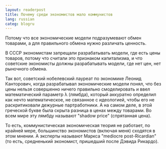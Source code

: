 ```yaml
---
layout: readerpost 
title: Почему среди экономистов мало коммунистов
lang: russian 
categ: blogru
---
```

Потому что все экономические модели подразумевают обмен товарами, а для правильного обмена нужно различать ценность.  

В СССР экономистам запрещали разрабатывать модели, где есть цены товаров, потому что считали это признаком капитализма, и что советские экономисты должны разрабатывать модели, где нет цен, нет рыночного обмена.  

Так вот, советский нобелевский лауреат по экономике Леонид Канторович, когда разрабатывал экономические модели понял, что без цены нельзя совершенно ничего правильно смоделировать и ввел математический параметр λ (лямбда), который аккуратно определил как нечто математическое, не связанное с идеологией, чтобы его не раскритиковали дежурные партработники. А на самом деле, в этой греческой букве была скрыта разница в ценах между товарами. Во всем мире эту лямбду называют "shadow price" (спрятанная цена).  

То есть, коммунистическая экономическая теория не работает, по крайней мере, большинство экономистов (включая меня) сходятся в этом мнении. А эксперты называют Маркса "mediocre post-Ricardian" (то есть, средненький экономист, пришедший после Дэвида Рикардо).
